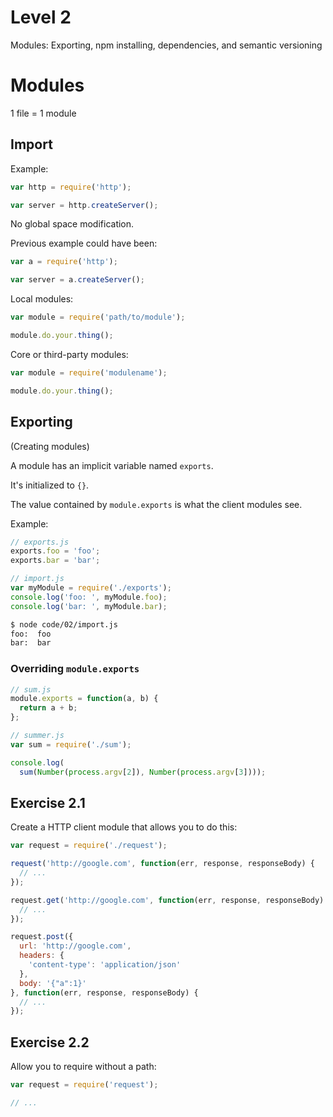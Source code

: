 # Level 2

Modules: Exporting, npm installing, dependencies, and semantic versioning


# Modules

1 file = 1 module


## Import


Example:

```js
var http = require('http');

var server = http.createServer();
```


No global space modification.

Previous example could have been:

```js
var a = require('http');

var server = a.createServer();
```


Local modules:

```js
var module = require('path/to/module');

module.do.your.thing();
```


Core or third-party modules:

```js
var module = require('modulename');

module.do.your.thing();
```


## Exporting

(Creating modules)


A module has an implicit variable named `exports`.

It's initialized to `{}`.

The value contained by `module.exports` is what the client modules see.


Example:

```js
// exports.js
exports.foo = 'foo';
exports.bar = 'bar';
```

```js
// import.js
var myModule = require('./exports');
console.log('foo: ', myModule.foo);
console.log('bar: ', myModule.bar);
```

```bash
$ node code/02/import.js
foo:  foo
bar:  bar
```


### Overriding `module.exports`

```js
// sum.js
module.exports = function(a, b) {
  return a + b;
};
```

```js
// summer.js
var sum = require('./sum');

console.log(
  sum(Number(process.argv[2]), Number(process.argv[3])));
```


## Exercise 2.1

Create a HTTP client module that allows you to do this:

```js
var request = require('./request');
```

```js
request('http://google.com', function(err, response, responseBody) {
  // ...
});
```

```js
request.get('http://google.com', function(err, response, responseBody) {
  // ...
});
```

```js
request.post({
  url: 'http://google.com',
  headers: {
    'content-type': 'application/json'
  },
  body: '{"a":1}'
}, function(err, response, responseBody) {
  // ...
});
```


## Exercise 2.2

Allow you to require without a path:

```js
var request = require('request');

// ...
```